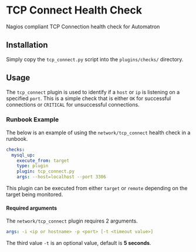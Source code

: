 # TCP Connect Health Check

Nagios compliant TCP Connection health check for Automatron

## Installation

Simply copy the `tcp_connect.py` script into the `plugins/checks/` directory.

## Usage

The `tcp_connect` plugin is used to identify if a `host` or `ip` is listening on a specified `port`. This is a simple check that is either `OK` for successful connections or `CRITICAL` for unsuccessful connections.

### Runbook Example

The below is an example of using the `network/tcp_connect` health check in a runbook.

```yaml
checks:
  mysql_up:
    execute_from: target
    type: plugin
    plugin: tcp_connect.py
    args: --host=localhost --port 3306
```

This plugin can be executed from either `target` or `remote` depending on the target being monitored.

#### Required arguments

The `network/tcp_connect` plugin requires 2 arguments.

```yaml
args: -i <ip or hostname> -p <port> [-t <timeout value>]
```

The third value `-t` is an optional value, default is **5 seconds**.
